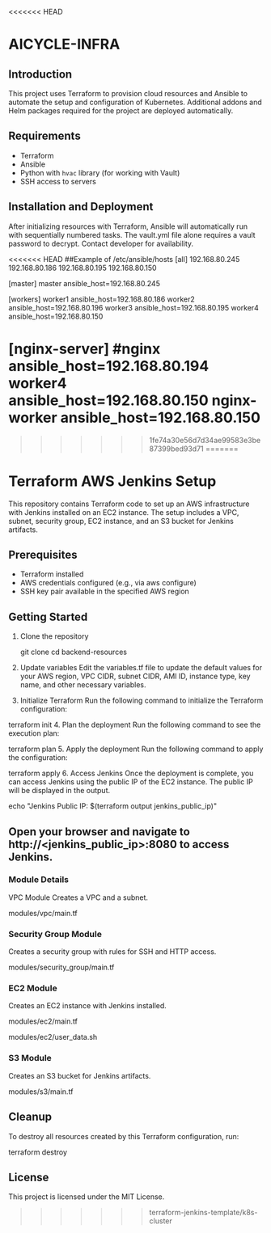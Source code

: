 <<<<<<< HEAD
# AICYCLE-INFRA

## Introduction

This project uses Terraform to provision cloud resources and Ansible to automate the setup and configuration of Kubernetes. Additional addons and Helm packages required for the project are deployed automatically.

## Requirements

- Terraform
- Ansible
- Python with `hvac` library (for working with Vault)
- SSH access to servers

## Installation and Deployment

After initializing resources with Terraform, Ansible will automatically run with sequentially numbered tasks.
The vault.yml file alone requires a vault password to decrypt. Contact developer for availability.

<<<<<<< HEAD
##Example of /etc/ansible/hosts
[all]
192.168.80.245
192.168.80.186
192.168.80.195
192.168.80.150

[master]
master ansible_host=192.168.80.245

[workers]
worker1 ansible_host=192.168.80.186
worker2 ansible_host=192.168.80.196
worker3 ansible_host=192.168.80.195
worker4 ansible_host=192.168.80.150

[nginx-server]
#nginx ansible_host=192.168.80.194
worker4 ansible_host=192.168.80.150
nginx-worker ansible_host=192.168.80.150
=======

>>>>>>> 1fe74a30e56d7d34ae99583e3be87399bed93d71
=======
# Terraform AWS Jenkins Setup #
This repository contains Terraform code to set up an AWS infrastructure with Jenkins installed on an EC2 instance. The setup includes a VPC, subnet, security group, EC2 instance, and an S3 bucket for Jenkins artifacts.

## Prerequisites ##
 - Terraform installed
 - AWS credentials configured (e.g., via aws configure)
 - SSH key pair available in the specified AWS region

## Getting Started ##
1. Clone the repository

    git clone <repository-url>
cd backend-resources
2. Update variables
Edit the variables.tf file to update the default values for your AWS region, VPC CIDR, subnet CIDR, AMI ID, instance type, key name, and other necessary variables.

3. Initialize Terraform
Run the following command to initialize the Terraform configuration:

terraform init
4. Plan the deployment
Run the following command to see the execution plan:

terraform plan
5. Apply the deployment
Run the following command to apply the configuration:

terraform apply
6. Access Jenkins
Once the deployment is complete, you can access Jenkins using the public IP of the EC2 instance. The public IP will be displayed in the output.

echo "Jenkins Public IP: $(terraform output jenkins_public_ip)"

## Open your browser and navigate to http://<jenkins_public_ip>:8080 to access Jenkins. ##

### Module Details ###
VPC Module
Creates a VPC and a subnet.

modules/vpc/main.tf

### Security Group Module ###
Creates a security group with rules for SSH and HTTP access.

modules/security_group/main.tf

### EC2 Module ###
Creates an EC2 instance with Jenkins installed.

modules/ec2/main.tf

modules/ec2/user_data.sh

### S3 Module ###
Creates an S3 bucket for Jenkins artifacts.

modules/s3/main.tf


## Cleanup ##
To destroy all resources created by this Terraform configuration, run:

terraform destroy

## License ##
This project is licensed under the MIT License.
>>>>>>> terraform-jenkins-template/k8s-cluster

